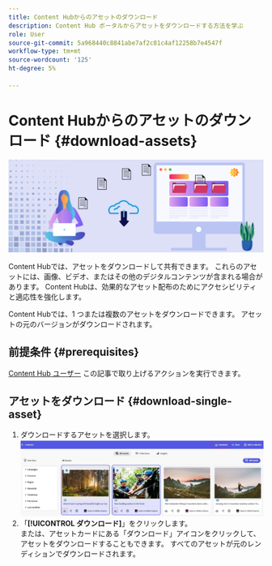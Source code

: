 ```yaml
---
title: Content Hubからのアセットのダウンロード
description: Content Hub ポータルからアセットをダウンロードする方法を学ぶ
role: User
source-git-commit: 5a968440c8841abe7af2c81c4af12258b7e4547f
workflow-type: tm+mt
source-wordcount: '125'
ht-degree: 5%

---
```


# Content Hubからのアセットのダウンロード {#download-assets}

<!-- ![Download assets](assets/download-asset.jpg) -->
![アセットのダウンロード](assets/download-asset-genstudio.jpeg)

Content Hubでは、アセットをダウンロードして共有できます。 これらのアセットには、画像、ビデオ、またはその他のデジタルコンテンツが含まれる場合があります。 Content Hubは、効果的なアセット配布のためにアクセシビリティと適応性を強化します。

Content Hubでは、1 つまたは複数のアセットをダウンロードできます。 アセットの元のバージョンがダウンロードされます。

## 前提条件 {#prerequisites}

[Content Hub ユーザー](deploy-content-hub.md#onboard-content-hub-users) この記事で取り上げるアクションを実行できます。

## アセットをダウンロード {#download-single-asset}

1. ダウンロードするアセットを選択します。
   ![単一アセットのダウンロード](assets/download-assets-new.jpg)
1. 「**[!UICONTROL ダウンロード]**」をクリックします。<br> または、アセットカードにある「ダウンロード」アイコンをクリックして、アセットをダウンロードすることもできます。
すべてのアセットが元のレンディションでダウンロードされます。

